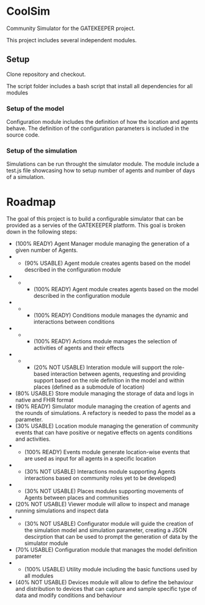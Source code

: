# CoolSim
Community Simulator for the GATEKEEPER project.

This project includes several independent modules. 



## Setup
Clone repository and checkout.

The script folder includes a bash script that install all dependencies for all modules

### Setup of the model
Configuration module includes the definition of how the location and agents behave. The definition of the configuration parameters is included in the source code.

### Setup of the simulation
Simulations can be run throught the simulator module. The module include a test.js file showcasing how to setup number of agents and number of days of a simulation.

# Roadmap
The goal of this project is to build a configurable simulator that can be provided as a servies of the GATEKEEPER platform.
This goal is broken down in the following steps:

- (100% READY) Agent Manager module managing the generation of a given number of Agents. 
- - (90% USABLE) Agent module creates agents based on the model described in the configuration module
- - - (100% READY) Agent module creates agents based on the model described in the configuration module
- - - (100% READY) Conditions module manages the dynamic and interactions between conditions
- - - (100% READY) Actions module manages the selection of activities of agents and their effects
- - - (20% NOT USABLE) Interation module will support the role-based interaction between agents, requesting and providing support based on the role definition in the model and within places (defined as a submodule of location)
- (80% USABLE) Store module managing the storage of data and logs in native and FHIR format
- (90% READY) Simulator module managing the creation of agents and the rounds of simulations. A refactory is needed to pass the model as a parameter.
- (30% USABLE) Location module managing the generation of community events that can have positive or negative effects on agents conditions and activities. 
- - (100% READY) Events module generate location-wise events that are used as input for all agents in a specific location
- - (30% NOT USABLE) Interactions module supporting Agents interactions based on community roles yet to be developed)
- - (30% NOT USABLE) Places modules supporting movements of Agents between places and communities 
- (20% NOT USABLE) Viewer module will allow to inspect and manage running simulations and inspect data 
- -  (30% NOT USABLE) Configurator module will guide the creation of the simulation model and simulation parameter, creating a JSON descirption that can be used to prompt the generation of data by the simulator module
- (70% USABLE) Configuration module that manages the model definition parameter
- - (100% USABLE) Utility module including the basic functions used by all modules
- (40% NOT USABLE) Devices module will allow to define the behaviour and distribution to devices that can capture and sample specific type of data and modify conditions and behaviour
